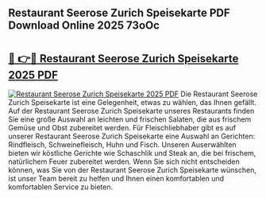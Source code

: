 ## Restaurant Seerose Zurich Speisekarte PDF Download Online 2025 73oOc

# <h2><a href="http://gc9zv8.nevu.top/?p=Restaurant+Seerose+Zurich+Speisekarte">🔗 👉🔴 Restaurant Seerose Zurich Speisekarte 2025 PDF</a></h2>

[![Restaurant Seerose Zurich Speisekarte 2025 PDF](https://i.imgur.com/dBaPXMq.png)](http://gc9zv8.nevu.top/?p=Restaurant+Seerose+Zurich+Speisekarte)
Die Restaurant Seerose Zurich Speisekarte ist eine Gelegenheit, etwas zu wählen, das Ihnen gefällt. Auf der Restaurant Seerose Zurich Speisekarte unseres Restaurants finden Sie eine große Auswahl an leichten und frischen Salaten, die aus frischem Gemüse und Obst zubereitet werden. Für Fleischliebhaber gibt es auf unserer Restaurant Seerose Zurich Speisekarte eine Auswahl an Gerichten: Rindfleisch, Schweinefleisch, Huhn und Fisch. Unseren Auserwählten bieten wir köstliche Gerichte wie Schaschlik und Steak an, die bei frischem, natürlichem Feuer zubereitet werden. Wenn Sie sich nicht entscheiden können, was Sie von der Restaurant Seerose Zurich Speisekarte wünschen, ist unser Team bereit zu helfen und Ihnen einen komfortablen und komfortablen Service zu bieten.
